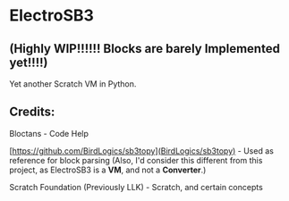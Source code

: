 # ElectroSB3
## **(Highly WIP!!!!!! Blocks are barely Implemented yet!!!!)**

Yet another Scratch VM in Python.

## Credits:
Bloctans - Code Help

[https://github.com/BirdLogics/sb3topy](BirdLogics/sb3topy) - Used as reference for block parsing (Also, I'd consider this different from this project, as ElectroSB3 is a **VM**, and not a **Converter**.)

Scratch Foundation (Previously LLK) - Scratch, and certain concepts